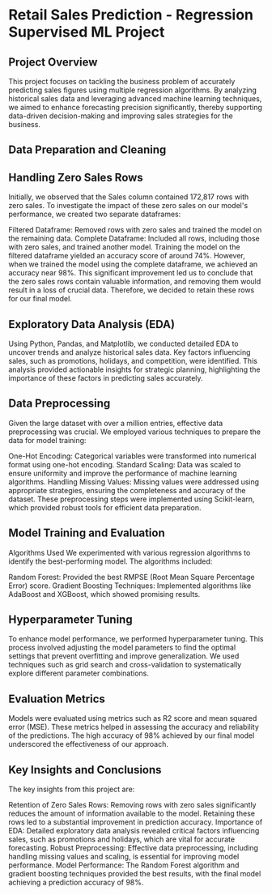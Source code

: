 # Retail Sales Prediction - Regression Supervised ML Project
## Project Overview
This project focuses on tackling the business problem of accurately predicting sales figures using multiple regression algorithms. By analyzing historical sales data and leveraging advanced machine learning techniques, we aimed to enhance forecasting precision significantly, thereby supporting data-driven decision-making and improving sales strategies for the business.

## Data Preparation and Cleaning
## Handling Zero Sales Rows
Initially, we observed that the Sales column contained 172,817 rows with zero sales. To investigate the impact of these zero sales on our model's performance, we created two separate dataframes:

Filtered Dataframe: Removed rows with zero sales and trained the model on the remaining data.
Complete Dataframe: Included all rows, including those with zero sales, and trained another model.
Training the model on the filtered dataframe yielded an accuracy score of around 74%. However, when we trained the model using the complete dataframe, we achieved an accuracy near 98%. This significant improvement led us to conclude that the zero sales rows contain valuable information, and removing them would result in a loss of crucial data. Therefore, we decided to retain these rows for our final model.

## Exploratory Data Analysis (EDA)
Using Python, Pandas, and Matplotlib, we conducted detailed EDA to uncover trends and analyze historical sales data. Key factors influencing sales, such as promotions, holidays, and competition, were identified. This analysis provided actionable insights for strategic planning, highlighting the importance of these factors in predicting sales accurately.

## Data Preprocessing
Given the large dataset with over a million entries, effective data preprocessing was crucial. We employed various techniques to prepare the data for model training:

One-Hot Encoding: Categorical variables were transformed into numerical format using one-hot encoding.
Standard Scaling: Data was scaled to ensure uniformity and improve the performance of machine learning algorithms.
Handling Missing Values: Missing values were addressed using appropriate strategies, ensuring the completeness and accuracy of the dataset.
These preprocessing steps were implemented using Scikit-learn, which provided robust tools for efficient data preparation.

## Model Training and Evaluation
Algorithms Used
We experimented with various regression algorithms to identify the best-performing model. The algorithms included:

Random Forest: Provided the best RMPSE (Root Mean Square Percentage Error) score.
Gradient Boosting Techniques: Implemented algorithms like AdaBoost and XGBoost, which showed promising results.
## Hyperparameter Tuning
To enhance model performance, we performed hyperparameter tuning. This process involved adjusting the model parameters to find the optimal settings that prevent overfitting and improve generalization. We used techniques such as grid search and cross-validation to systematically explore different parameter combinations.

## Evaluation Metrics
Models were evaluated using metrics such as R2 score and mean squared error (MSE). These metrics helped in assessing the accuracy and reliability of the predictions. The high accuracy of 98% achieved by our final model underscored the effectiveness of our approach.

## Key Insights and Conclusions
The key insights from this project are:

Retention of Zero Sales Rows: Removing rows with zero sales significantly reduces the amount of information available to the model. Retaining these rows led to a substantial improvement in prediction accuracy.
Importance of EDA: Detailed exploratory data analysis revealed critical factors influencing sales, such as promotions and holidays, which are vital for accurate forecasting.
Robust Preprocessing: Effective data preprocessing, including handling missing values and scaling, is essential for improving model performance.
Model Performance: The Random Forest algorithm and gradient boosting techniques provided the best results, with the final model achieving a prediction accuracy of 98%.
